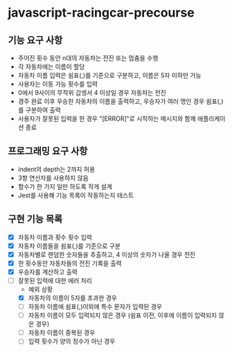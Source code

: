 # javascript-racingcar-precourse

## 기능 요구 사항

- 주어진 횟수 동안 n대의 자동차는 전진 또는 멈춤을 수행
- 각 자동차에는 이름이 할당
- 자동차 이름 입력은 쉼표(,)를 기준으로 구분하고, 이름은 5자 이하만 가능
- 사용자는 이동 가능 횟수를 입력
- 0에서 9사이의 무작위 갑셍서 4 이상일 경우 자동차는 전진
- 경주 완료 이후 우승한 자동차의 이름을 출력하고, 우승자가 여러 명인 경우 쉼표(,)를 구분하여 출력
- 사용자가 잘못된 입력을 한 경우 "[ERROR]"로 시작하는 메시지와 함께 애플리케이션 종료

## 프로그래밍 요구 사항

- indent의 depth는 2까지 허용
- 3항 연산자를 사용하지 않음
- 함수가 한 가지 일만 하도록 작게 설계
- Jest를 사용해 기능 목록이 작동하는지 테스트

## 구현 기능 목록

- [x] 자동차 이름과 횟수 횟수 입력
- [x] 자동차 이름들을 쉼표(,)를 기준으로 구분
- [x] 자동차별로 랜덤한 숫자들을 추출하고, 4 이상의 숫자가 나올 경우 전진
- [x] 한 횟수동안 자동차들의 전진 기록을 출력
- [x] 우승자를 계산하고 출력
- [ ] 잘못된 입력에 대한 에러 처리
  - 예외 상황
  - [x] 자동차의 이름이 5자를 초과한 경우
  - [ ] 자동차 이름에 쉼표(,)이외에 특수 문자가 입력된 경우
  - [ ] 자동차 이름이 모두 입력되지 않은 경우 (쉼표 이전, 이후에 이름이 입력되지 않은 경우)
  - [ ] 자동차 이름이 중복된 경우
  - [ ] 입력 횟수가 양의 정수가 아닌 경우
